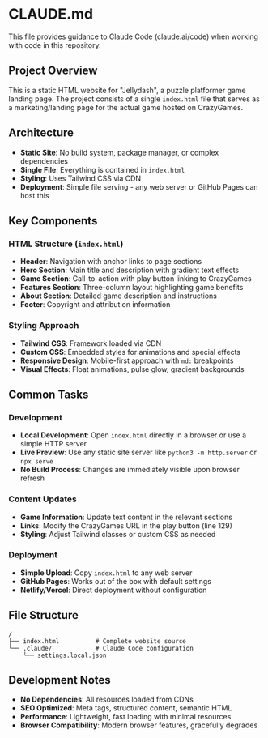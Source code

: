 # CLAUDE.md

This file provides guidance to Claude Code (claude.ai/code) when working with code in this repository.

## Project Overview

This is a static HTML website for "Jellydash", a puzzle platformer game landing page. The project consists of a single `index.html` file that serves as a marketing/landing page for the actual game hosted on CrazyGames.

## Architecture

- **Static Site**: No build system, package manager, or complex dependencies
- **Single File**: Everything is contained in `index.html`
- **Styling**: Uses Tailwind CSS via CDN
- **Deployment**: Simple file serving - any web server or GitHub Pages can host this

## Key Components

### HTML Structure (`index.html`)
- **Header**: Navigation with anchor links to page sections
- **Hero Section**: Main title and description with gradient text effects
- **Game Section**: Call-to-action with play button linking to CrazyGames
- **Features Section**: Three-column layout highlighting game benefits
- **About Section**: Detailed game description and instructions
- **Footer**: Copyright and attribution information

### Styling Approach
- **Tailwind CSS**: Framework loaded via CDN
- **Custom CSS**: Embedded styles for animations and special effects
- **Responsive Design**: Mobile-first approach with `md:` breakpoints
- **Visual Effects**: Float animations, pulse glow, gradient backgrounds

## Common Tasks

### Development
- **Local Development**: Open `index.html` directly in a browser or use a simple HTTP server
- **Live Preview**: Use any static site server like `python3 -m http.server` or `npx serve`
- **No Build Process**: Changes are immediately visible upon browser refresh

### Content Updates
- **Game Information**: Update text content in the relevant sections
- **Links**: Modify the CrazyGames URL in the play button (line 129)
- **Styling**: Adjust Tailwind classes or custom CSS as needed

### Deployment
- **Simple Upload**: Copy `index.html` to any web server
- **GitHub Pages**: Works out of the box with default settings
- **Netlify/Vercel**: Direct deployment without configuration

## File Structure

```
/
├── index.html          # Complete website source
└── .claude/            # Claude Code configuration
    └── settings.local.json
```

## Development Notes

- **No Dependencies**: All resources loaded from CDNs
- **SEO Optimized**: Meta tags, structured content, semantic HTML
- **Performance**: Lightweight, fast loading with minimal resources
- **Browser Compatibility**: Modern browser features, gracefully degrades